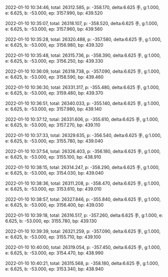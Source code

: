 2022-01-10 10:34:46, total: 26312.585, p: -358.170, delta:6.625 手, g:1.000, e: 6.625, b: -53.000, ep: 3157.990, bp: 439.520

2022-01-10 10:35:07, total: 26318.107, p: -358.520, delta:6.625 手, g:1.000, e: 6.625, b: -53.000, ep: 3157.960, bp: 439.560

2022-01-10 10:35:28, total: 26320.488, p: -357.580, delta:6.625 手, g:1.000, e: 6.625, b: -53.000, ep: 3156.980, bp: 439.320

2022-01-10 10:35:48, total: 26315.736, p: -358.390, delta:6.625 手, g:1.000, e: 6.625, b: -53.000, ep: 3156.250, bp: 439.330

2022-01-10 10:36:09, total: 26318.738, p: -357.090, delta:6.625 手, g:1.000, e: 6.625, b: -53.000, ep: 3158.590, bp: 439.460

2022-01-10 10:36:30, total: 26331.317, p: -355.480, delta:6.625 手, g:1.000, e: 6.625, b: -53.000, ep: 3159.480, bp: 439.370

2022-01-10 10:36:51, total: 26340.033, p: -355.140, delta:6.625 手, g:1.000, e: 6.625, b: -53.000, ep: 3157.980, bp: 439.140

2022-01-10 10:37:12, total: 26331.606, p: -355.610, delta:6.625 手, g:1.000, e: 6.625, b: -53.000, ep: 3157.270, bp: 439.110

2022-01-10 10:37:33, total: 26329.635, p: -356.540, delta:6.625 手, g:1.000, e: 6.625, b: -53.000, ep: 3155.780, bp: 439.040

2022-01-10 10:37:54, total: 26326.403, p: -356.180, delta:6.625 手, g:1.000, e: 6.625, b: -53.000, ep: 3155.100, bp: 438.910

2022-01-10 10:38:15, total: 26314.247, p: -358.290, delta:6.625 手, g:1.000, e: 6.625, b: -53.000, ep: 3154.030, bp: 439.040

2022-01-10 10:38:36, total: 26311.208, p: -358.470, delta:6.625 手, g:1.000, e: 6.625, b: -53.000, ep: 3153.610, bp: 439.010

2022-01-10 10:38:57, total: 26327.846, p: -355.840, delta:6.625 手, g:1.000, e: 6.625, b: -53.000, ep: 3156.400, bp: 439.030

2022-01-10 10:39:18, total: 26316.517, p: -357.260, delta:6.625 手, g:1.000, e: 6.625, b: -53.000, ep: 3155.780, bp: 439.130

2022-01-10 10:39:39, total: 26321.259, p: -357.090, delta:6.625 手, g:1.000, e: 6.625, b: -53.000, ep: 3155.710, bp: 439.100

2022-01-10 10:40:00, total: 26319.054, p: -357.450, delta:6.625 手, g:1.000, e: 6.625, b: -53.000, ep: 3154.470, bp: 438.990

2022-01-10 10:40:21, total: 26315.568, p: -358.180, delta:6.625 手, g:1.000, e: 6.625, b: -53.000, ep: 3153.340, bp: 438.940
